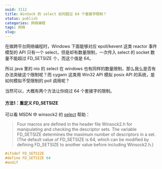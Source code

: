 ```yaml
---
uuid: 3112
title: WinSock 的 select 如何超过 64 个套接字限制？
status: publish
categories: 网络编程
tags: 网络
slug: 
---
```

在做跨平台网络编程时，Windows 下面能够对应 epoll/kevent 这类 reactor 事件模型的 API 只有一个 select，但是却有数量限制，一次传入 select 的 socket 数量不能超过 FD_SETSIZE 个，而这个值是 64。


所以 java 里的 nio 的 select 在 windows 也有同样的数量限制，那么我么是否有办法突破这个限制呢？而 cygwin 这类用 Win32 API 模拟 posix API 的系统，是如何模拟不受限制的 poll 调用呢？

当然可以，大概有两个方法让你绕过 64 个套接字的限制。

#### 方法1：重定义 FD_SETSIZE

可以看 MSDN 中 winsock2 的 [select](https://learn.microsoft.com/en-us/windows/win32/api/winsock2/nf-winsock2-select) 帮助：

> Four macros are defined in the header file Winsock2.h for manipulating and checking the descriptor sets. The variable FD_SETSIZE determines the maximum number of descriptors in a set. (The default value of FD_SETSIZE is 64, which can be modified by defining FD_SETSIZE to another value before including Winsock2.h.) 



```c
#ifndef FD_SETSIZE
#define FD_SETSIZE 64
#endif
```

